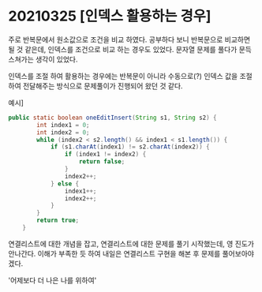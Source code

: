 # 20210325 [인덱스 활용하는 경우]

주로 반복문에서 원소값으로 조건을 비교 하였다. 
공부하다 보니 반복문으로 비교하면 될 것 같은데, 인덱스를 조건으로 비교 하는 경우도 있었다. 
문자열 문제를 풀다가 문득 스쳐가는 생각이 있었다.

인덱스를 조절 하여 활용하는 경우에는 반복문이 아니라 수동으로(?) 인덱스 값을 조절하여 전달해주는 방식으로 문제풀이가 진행되어 왔던 것 같다.

예시]
```java
public static boolean oneEditInsert(String s1, String s2) {
		int index1 = 0;
		int index2 = 0;
		while (index2 < s2.length() && index1 < s1.length()) {
			if (s1.charAt(index1) != s2.charAt(index2)) {
				if (index1 != index2) {
					return false;
				}		
				index2++;
			} else {
				index1++;
				index2++;
			}
		}
		return true;
	}	
```

연결리스트에 대한 개념을 잡고, 연결리스트에 대한 문제를 풀기 시작했는데, 영 진도가 안나간다.
이해가 부족한 듯 하여 내일은 연결리스트 구현을 해본 후 문제를 풀어보아야겠다.

'어제보다 더 나은 나를 위하여'
